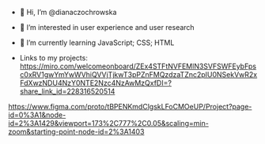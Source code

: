 - 👋 Hi, I’m @dianaczochrowska
- 👀 I’m interested in user experience and user research
- 🌱 I’m currently learning JavaScript; CSS; HTML

- Links to my projects: 
https://miro.com/welcomeonboard/ZEx4STFtNVFEMlN3SVFSWFEybFpsc0xRV1gwYmYwWVhiQVVjTjkwT3pPZnFMQzdzaTZnc2pIU0NSekVwR2xFdXwzNDU4NzY0NTE2Nzc4NzAwMzQxfDI=?share_link_id=228316520514 

https://www.figma.com/proto/tBPENKmdClgskLFoCMOeUP/Project?page-id=0%3A1&node-id=2%3A1429&viewport=173%2C777%2C0.05&scaling=min-zoom&starting-point-node-id=2%3A1403


<!---
dianaczochrowska/dianaczochrowska is a ✨ special ✨ repository because its `README.md` (this file) appears on your GitHub profile.
You can click the Preview link to take a look at your changes.
--->
